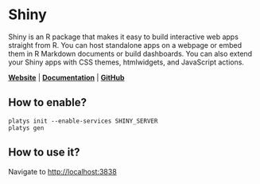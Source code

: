 # Shiny

Shiny is an R package that makes it easy to build interactive web apps straight from R. You can host standalone apps on a webpage or embed them in R Markdown documents or build dashboards. You can also extend your Shiny apps with CSS themes, htmlwidgets, and JavaScript actions. 

**[Website](https://shiny.rstudio.com/)** | **[Documentation](https://shiny.rstudio.com/)** | **[GitHub](https://github.com/rstudio/shiny)**

## How to enable?

```
platys init --enable-services SHINY_SERVER
platys gen
```

## How to use it?

Navigate to <http://localhost:3838>